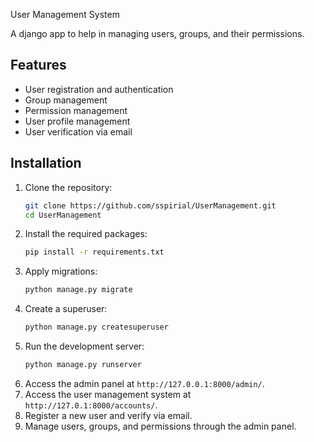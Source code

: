 User Management System

A django app to help in managing users, groups, and their permissions.

## Features
- User registration and authentication
- Group management
- Permission management
- User profile management
- User verification via email

## Installation
1. Clone the repository:
   ```bash
   git clone https://github.com/sspirial/UserManagement.git
   cd UserManagement
   ```
2. Install the required packages:
   ```bash
   pip install -r requirements.txt
   ```
3. Apply migrations:
   ```bash
   python manage.py migrate
   ```
4. Create a superuser:
   ```bash
   python manage.py createsuperuser 
   ```
5. Run the development server:
   ```bash
   python manage.py runserver
   ```
6. Access the admin panel at `http://127.0.0.1:8000/admin/`.
7. Access the user management system at `http://127.0.1:8000/accounts/`.
8. Register a new user and verify via email.
9. Manage users, groups, and permissions through the admin panel.